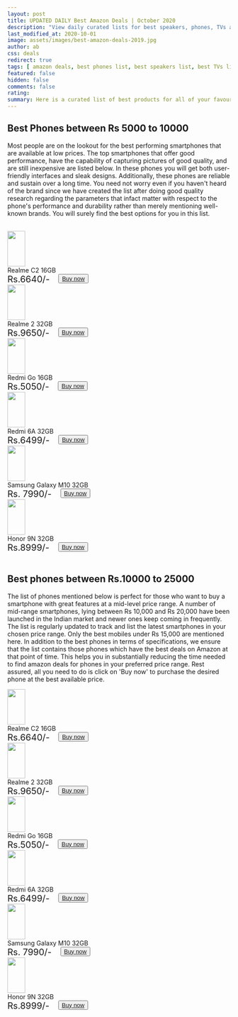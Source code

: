 ```yaml
---
layout: post
title: UPDATED DAILY Best Amazon Deals | October 2020
description: "View daily curated lists for best speakers, phones, TVs and many more categories offering the best deals on Amazon "
last_modified_at: 2020-10-01
image: assets/images/best-amazon-deals-2019.jpg
author: ab
css: deals
redirect: true
tags: [ amazon deals, best phones list, best speakers list, best TVs list ]
featured: false
hidden: false
comments: false
rating:
summary: Here is a curated list of best products for all of your favourite categories on Amazon. Browse through the lists of your choice and select those products which you find suitable based on your preference parameters. We monitor the latest products and update this list daily so that you can make informed decisions. In each of the lists, you will find sufficient detail about the product's performance across different parameters. You can check this information and then proceed to buy the product of your choice. So let's go ahead and start exploring.
---
```


## Best Phones between Rs 5000 to 10000

Most people are on the lookout for the best performing smartphones that are available at low prices. The top smartphones that offer good performance, have the capability of capturing pictures of good quality, and are still inexpensive are listed below. In these phones you will get both user-friendly interfaces and sleak designs. Additionally, these phones are reliable and sustain over a long time. You need not worry even if you haven't heard of the brand since we have created the list after doing good quality research regarding the parameters that infact matter with respect to the phone's performance and durability rather than merely mentioning well-known brands. You will surely find the best options for you in this list.

<br/>
<div class="deals-row">
<div class="deals-column">
<div class="deals-card">
<img src="http://rukmini1.flixcart.com/image/1024/720/jmi22kw0/mobile/x/e/9/realme-c1-rmx1811-original-imaf9e7c6pw23b6h.jpeg" style="width:40px; height:80px; align:middle;"/>
<div> Realme C2 16GB</div>
<div style="display:flex; flex-direction:row">
<div style="font-size: 20px"> Rs.6640/- </div>
<div style="padding-left: 20px"><button type="button"><a href="https://www.amazon.in/Realme-Diamond-Black-16GB-Storage/dp/B07RKWDL8B/ref=sr_1_3?crid=3E2V13AEXRMOQ"> Buy now </a> </button></div>
</div>
</div>
</div>
<div class="deals-column">
<div class="deals-card">
<img src="https://rukminim1.flixcart.com/image/128/128/jlcmavk0/mobile/y/f/8/realme-2-rmx805-original-imaf8hxyjcncbxpw.jpeg" style="width:40px; height:80px; align:middle"/>
<div> Realme 2 32GB</div>
<div style="display:flex; flex-direction:row">
<div style="font-size: 20px"> Rs.9650/- </div>
<div style="padding-left: 20px"><button type="button"><a href="https://www.amazon.in/REALME-Smartphone-Internal-storage-Black/dp/B07HQGTYVB/ref=sr_1_4?"> Buy now </a></button></div>
</div>
</div>
</div>
<div class="deals-column">
<div class="deals-card">
<img src="https://rukminim1.flixcart.com/image/352/352/j16qm4w0/mobile/f/z/y/mi-redmi-1s-mzb4123in-original-imaestgf6zh7h7jq.jpeg" style="width:40px; height:80px; align:middle"/>
<div> Redmi Go 16GB</div>
<div style="display:flex; flex-direction:row">
<div style="font-size: 20px"> Rs.5050/- </div>
<div style="padding-left: 20px"><button type="button"><a href="https://www.amazon.in/Redmi-Go-Black-16-RAM/dp/B07SRZSQYV/ref=sr_1_2?"> Buy now </a> </button></div>
</div>
</div>
</div>
<div class="deals-column">
<div class="deals-card">
<img src="https://rukminim1.flixcart.com/image/352/352/jefzonk0/mobile/k/w/g/mi-redmi-5a-mci3b-original-imaf34ccfrfsrhrr.jpeg" style="width:40px; height:80px; align:middle"/>
<div> Redmi 6A 32GB</div>
<div style="display:flex; flex-direction:row">
<div style="font-size: 20px"> Rs.6499/- </div>
<div style="padding-left: 20px"><button type="button"><a href="https://www.amazon.in/Redmi-6A-Black-32GB-Storage/dp/B07DJHR5C7/ref=sr_1_2?"> Buy now </a> </button></div>
</div>
</div>
</div>
<div class="deals-column">
<div class="deals-card">
<img src="https://m.media-amazon.com/images/I/613Os2k0a2L._AC_UY327_FMwebp_QL65_.jpg" style="width:40px; height:80px; align: middle"/>
<div> Samsung Galaxy M10 32GB</div>
<div style="display:flex; flex-direction:row">
<div style="font-size: 20px"> Rs. 7990/- </div>
<div style="padding-left: 20px"><button type="button"><a href="https://www.amazon.in/Samsung-Galaxy-Ocean-Blue-32GB/dp/B07HGH8JWQ/ref=sr_1_8?"> Buy now  </a></button></div>
</div>
</div>
</div>
<div class="deals-column">
<div class="deals-card">
<img src="https://rukminim1.flixcart.com/image/352/352/jpvihzk0/mobile/x/b/g/honor-9n-lld-al20-original-imafcysuxztcr4gz.jpeg" style="width:40px; height:80px; align: middle"/>
<div> Honor 9N 32GB</div>
<div style="display:flex; flex-direction:row">
<div style="font-size: 20px"> Rs.8999/- </div>
<div style="padding-left: 20px"><button type="button"><a href="https://www.amazon.in/Honor-9N-Sapphire-Blue-RAM/dp/B07JH1WZL5/ref=sr_1_7?"> Buy now </a> </button></div>
</div>
</div>
</div>
</div>

<br />

## Best phones between Rs.10000 to 25000

The list of phones mentioned below is perfect for those who want to buy a smartphone with great features at a mid-level price range. A number of mid-range smartphones, lying between Rs 10,000 and Rs 20,000  have been launched in the Indian market and newer ones keep coming in frequently. The list is regularly updated to track and list the latest smartphones in your chosen price range. Only the best mobiles under Rs 15,000 are mentioned here. In addition to the best phones in terms of specifications, we ensure that the list contains those phones which have the best deals on Amazon at that point of time. This helps you in substantially reducing the time needed to find amazon deals for phones in your preferred price range. Rest assured, all you need to do is click on 'Buy now' to purchase the desired phone at the best available price.

<div class="deals-row">
<div class="deals-column">
<div class="deals-card">
<img src="http://rukmini1.flixcart.com/image/1024/720/jmi22kw0/mobile/x/e/9/realme-c1-rmx1811-original-imaf9e7c6pw23b6h.jpeg" style="width:40px; height:80px; align:middle;"/>
<div> Realme C2 16GB</div>
<div style="display:flex; flex-direction:row">
<div style="font-size: 20px"> Rs.6640/- </div>
<div style="padding-left: 20px"><button type="button"><a href="https://www.amazon.in/Realme-Diamond-Black-16GB-Storage/dp/B07RKWDL8B/ref=sr_1_3?crid=3E2V13AEXRMOQ"> Buy now </a> </button></div>
</div>
</div>
</div>
<div class="deals-column">
<div class="deals-card">
<img src="https://rukminim1.flixcart.com/image/128/128/jlcmavk0/mobile/y/f/8/realme-2-rmx805-original-imaf8hxyjcncbxpw.jpeg" style="width:40px; height:80px; align:middle"/>
<div> Realme 2 32GB</div>
<div style="display:flex; flex-direction:row">
<div style="font-size: 20px"> Rs.9650/- </div>
<div style="padding-left: 20px"><button type="button"><a href="https://www.amazon.in/REALME-Smartphone-Internal-storage-Black/dp/B07HQGTYVB/ref=sr_1_4?"> Buy now </a></button></div>
</div>
</div>
</div>
<div class="deals-column">
<div class="deals-card">
<img src="https://rukminim1.flixcart.com/image/352/352/j16qm4w0/mobile/f/z/y/mi-redmi-1s-mzb4123in-original-imaestgf6zh7h7jq.jpeg" style="width:40px; height:80px; align:middle"/>
<div> Redmi Go 16GB</div>
<div style="display:flex; flex-direction:row">
<div style="font-size: 20px"> Rs.5050/- </div>
<div style="padding-left: 20px"><button type="button"><a href="https://www.amazon.in/Redmi-Go-Black-16-RAM/dp/B07SRZSQYV/ref=sr_1_2?"> Buy now </a> </button></div>
</div>
</div>
</div>
<div class="deals-column">
<div class="deals-card">
<img src="https://rukminim1.flixcart.com/image/352/352/jefzonk0/mobile/k/w/g/mi-redmi-5a-mci3b-original-imaf34ccfrfsrhrr.jpeg" style="width:40px; height:80px; align:middle"/>
<div> Redmi 6A 32GB</div>
<div style="display:flex; flex-direction:row">
<div style="font-size: 20px"> Rs.6499/- </div>
<div style="padding-left: 20px"><button type="button"><a href="https://www.amazon.in/Redmi-6A-Black-32GB-Storage/dp/B07DJHR5C7/ref=sr_1_2?"> Buy now </a> </button></div>
</div>
</div>
</div>
<div class="deals-column">
<div class="deals-card">
<img src="https://m.media-amazon.com/images/I/613Os2k0a2L._AC_UY327_FMwebp_QL65_.jpg" style="width:40px; height:80px; align: middle"/>
<div> Samsung Galaxy M10 32GB</div>
<div style="display:flex; flex-direction:row">
<div style="font-size: 20px"> Rs. 7990/- </div>
<div style="padding-left: 20px"><button type="button"><a href="https://www.amazon.in/Samsung-Galaxy-Ocean-Blue-32GB/dp/B07HGH8JWQ/ref=sr_1_8?"> Buy now  </a></button></div>
</div>
</div>
</div>
<div class="deals-column">
<div class="deals-card">
<img src="https://rukminim1.flixcart.com/image/352/352/jpvihzk0/mobile/x/b/g/honor-9n-lld-al20-original-imafcysuxztcr4gz.jpeg" style="width:40px; height:80px; align: middle"/>
<div> Honor 9N 32GB</div>
<div style="display:flex; flex-direction:row">
<div style="font-size: 20px"> Rs.8999/- </div>
<div style="padding-left: 20px"><button type="button"><a href="https://www.amazon.in/Honor-9N-Sapphire-Blue-RAM/dp/B07JH1WZL5/ref=sr_1_7?"> Buy now </a> </button></div>
</div>
</div>
</div>
</div>
<!--
## Best Speakers under Rs.5000

## Best Speakers in moderate price range

## Best TVs
-->

